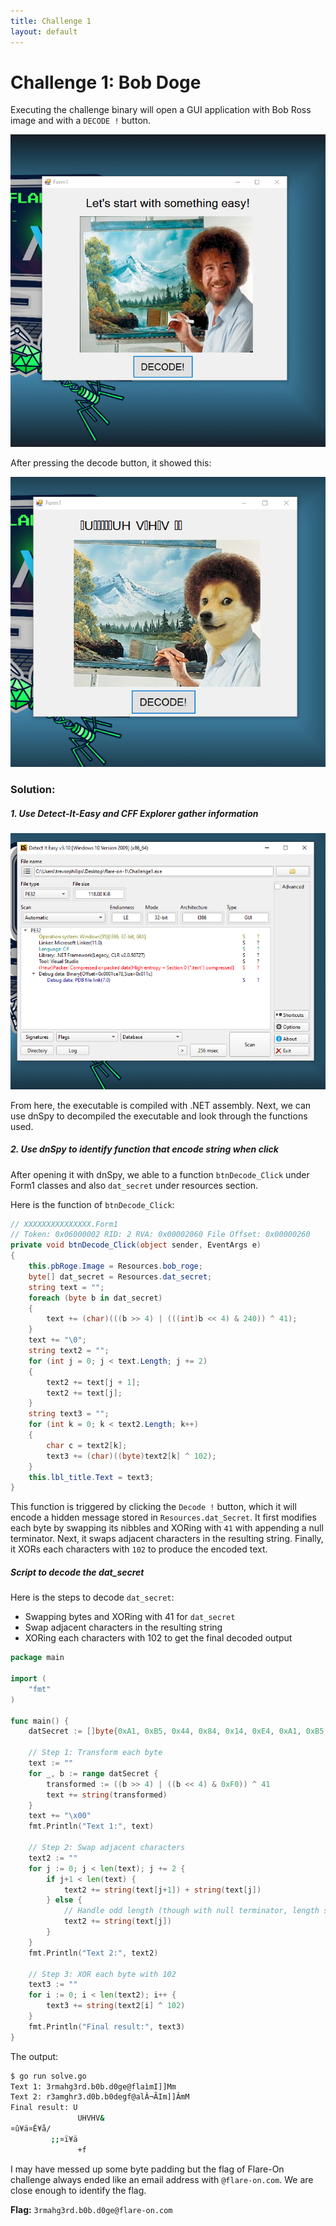 ```yaml
---
title: Challenge 1
layout: default
---
```


# Challenge 1: Bob Doge

Executing the challenge binary will open a GUI application with Bob Ross image and with a `DECODE !` button. 

![flare-on-1-chall-1-001.png](flare-on-1-chall-1-001.png)

After pressing the decode button, it showed this:

![flare-on-1-chall-1-002.png](flare-on-1-chall-1-002.png)

### Solution:
##### 1. Use Detect-It-Easy and CFF Explorer gather information

![flare-on-1-chall-1-003.png](flare-on-1-chall-1-003.png)

From here, the executable is compiled with .NET assembly. Next, we can use dnSpy to decompiled the executable and look through the functions used. 

##### 2. Use dnSpy to identify function that encode string when click
After opening it with dnSpy, we able to a function `btnDecode_Click` under Form1 classes and also `dat_secret` under resources section. 

Here is the function of `btnDecode_Click`: 

```c#
// XXXXXXXXXXXXXXX.Form1
// Token: 0x06000002 RID: 2 RVA: 0x00002060 File Offset: 0x00000260
private void btnDecode_Click(object sender, EventArgs e)
{
	this.pbRoge.Image = Resources.bob_roge;
	byte[] dat_secret = Resources.dat_secret;
	string text = "";
	foreach (byte b in dat_secret)
	{
		text += (char)(((b >> 4) | (((int)b << 4) & 240)) ^ 41);
	}
	text += "\0";
	string text2 = "";
	for (int j = 0; j < text.Length; j += 2)
	{
		text2 += text[j + 1];
		text2 += text[j];
	}
	string text3 = "";
	for (int k = 0; k < text2.Length; k++)
	{
		char c = text2[k];
		text3 += (char)((byte)text2[k] ^ 102);
	}
	this.lbl_title.Text = text3;
}

```

This function is triggered by clicking the `Decode !` button, which it will encode a hidden message stored in `Resources.dat_Secret`. It first modifies each byte by swapping its nibbles and XORing with `41` with appending a null terminator. Next, it swaps adjacent characters in the resulting string. Finally, it XORs each characters with `102` to produce the encoded text. 

##### Script to decode the dat_secret 

Here is the steps to decode `dat_secret`:
- Swapping bytes and XORing with 41 for `dat_secret`
- Swap adjacent characters in the resulting string
- XORing each characters with 102 to get the final decoded output

```go 
package main

import (
    "fmt"
)

func main() {
    datSecret := []byte{0xA1, 0xB5, 0x44, 0x84, 0x14, 0xE4, 0xA1, 0xB5, 0xD4, 0x70, 0xB4, 0x91, 0xB4, 0x70, 0xD4, 0x91, 0xE4, 0xC4, 0x96, 0xF4, 0x54, 0x84, 0x4B, 0x5C, 0x44, 0x06, 0x47, 0x47, 0x0A, 0x46, 0x44}
    
    // Step 1: Transform each byte
    text := ""
    for _, b := range datSecret {
        transformed := ((b >> 4) | ((b << 4) & 0xF0)) ^ 41
        text += string(transformed)
    }
    text += "\x00"
    fmt.Println("Text 1:", text)
    
    // Step 2: Swap adjacent characters
    text2 := ""
    for j := 0; j < len(text); j += 2 {
        if j+1 < len(text) {
            text2 += string(text[j+1]) + string(text[j])
        } else {
            // Handle odd length (though with null terminator, length should be even)
            text2 += string(text[j])
        }
    }
    fmt.Println("Text 2:", text2)
    
    // Step 3: XOR each byte with 102
    text3 := ""
    for i := 0; i < len(text2); i++ {
        text3 += string(text2[i] ^ 102)
    }
    fmt.Println("Final result:", text3)
}
```

The output: 
```bash
$ go run solve.go 
Text 1: 3rmahg3rd.b0b.d0ge@flaìmI]]Mm
Text 2: r3amghr3.d0b.b0degf@alÂ¬ÃIm]]ÂmM
Final result: U
               UHVHV&
¤û¥ä¤Ê¥å/
         ;;¤ï¥ä
               +f
```

I may have messed up some byte padding but the flag of Flare-On challenge always ended like an email address with `@flare-on.com`. We are close enough to identify the flag. 

**Flag:** `3rmahg3rd.b0b.d0ge@flare-on.com`

